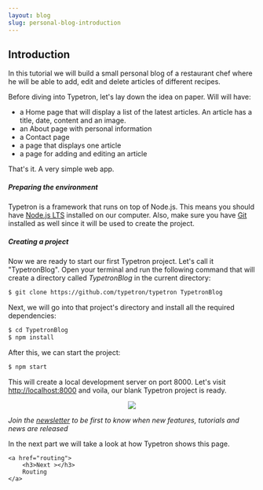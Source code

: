 ```yaml
---
layout: blog
slug: personal-blog-introduction
---
```


## Introduction
    
In this tutorial we will build a small personal blog of a restaurant chef where he will be able to add, edit and delete
articles of different recipes.

Before diving into Typetron, let's lay down the idea on paper. Will will have:
 - a Home page that will display a list of the latest articles. An article has a title, date, content and an image.
 - an About page with personal information
 - a Contact page
 - a page that displays one article 
 - a page for adding and editing an article
 
That's it. A very simple web app.
 
##### Preparing the environment

Typetron is a framework that runs on top of Node.js. This means you should have [Node.js LTS](https://nodejs.org/)
installed on our computer. Also, make sure you have [Git](https://git-scm.com/) installed as well since it will be 
used to create the project. 

##### Creating a project

Now we are ready to start our first Typetron project. Let's call it "TypetronBlog". Open your terminal and run
the following command that will create a directory called _TypetronBlog_ in the current directory:

```bash
$ git clone https://github.com/typetron/typetron TypetronBlog
```
 
Next, we will go into that project's directory and install all the required dependencies:
```bash
$ cd TypetronBlog
$ npm install
```

After this, we can start the project:
```bash
$ npm start
```
This will create a local development server on port 8000.
Let's visit [http://localhost:8000](http://localhost:8000) and voila, our blank Typetron project is ready.

<p align="center" class="window">
  <img src="/images/tutorials/blog/new.jpg" />
</p>

_Join the [newsletter](/) to be first to know when new features, tutorials and news are released_
 
<div class="tutorial-next-page">
    In the next part we will take a look at how Typetron shows this page.
    
    <a href="routing">
        <h3>Next ></h3>
        Routing
    </a>
</div>

